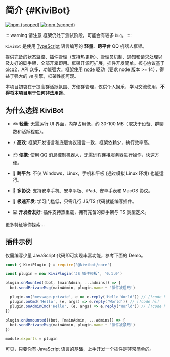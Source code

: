 # 简介 {#KiviBot}

[![npm (scoped)](https://img.shields.io/npm/v/@kivibot/core?color=527dec&label=%40kivibot%2Fcore&style=flat-square)](https://www.npmjs.com/package/@kivibot/core)
[![npm (scoped)](https://img.shields.io/npm/v/kivibot?color=527dec&label=kivibot&style=flat-square)](https://www.npmjs.com/package/kivibot)

::: warning 请注意
框架仍处于测试阶段，可能会有较多 `bug`。
:::

`KiviBot` 是使用 [TypeScript](https://www.typescriptlang.org/) 语言编写的 **轻量**、**跨平台** QQ 机器人框架。

提供完备的状态监控、插件管理（支持热更新）、管理员机制、通知和请求处理以及友好的脚手架，全部开箱即用。框架开源可扩展，插件开发简单。核心协议基于 [oicq2](https://github.com/takayama-lily/oicq)，API 众多，功能强大。框架使用 [node](https://nodejs.org/) 驱动（要求 node 版本 >= 14），得益于强大的 `v8` 引擎，框架性能可观。

本项目初衷在于提高群活跃氛围、方便群管理，仅供个人娱乐、学习交流使用，**不得将本项目用于任何非法用途**。

## 为什么选择 KiviBot

- 🚲 **轻量**: 无需运行 UI 界面，内存占用低，约 30-100 MB（取决于设备、群聊数和活跃程度）。

- ⚡ **高效**: 框架开发语言和底层协议语言一致，框架依赖少，执行效率高。

- 📦 **便携**: 使用 QQ 消息控制机器人，无需远程连接服务器进行操作，快速方便。

- 📱 **跨平台**: 不仅 Windows，Linux，手机和平板 (通过模拟 Linux 环境) 也能运行。

- 🔗 **多协议**: 支持安卓手机、安卓平板、iPad、安卓手表和 MacOS 协议。

- 🚤 **极速开发**: 学习门槛低，只需几行 JS/TS 代码就能编写插件。

- 💻 **开发者友好**: 插件支持热重载，拥有完备的脚手架与 TS 类型定义。

更多特征等你探索...

## 插件示例

仅需编写少量 JavaScript 代码即可实现丰富功能，参考下面的 Demo。

```js
const { KiviPlugin } = require('@kivibot/core')

const plugin = new KiviPlugin('JS 插件模板', '0.1.0')

plugin.onMounted((bot, [mainAdmin, ...admins]) => {
  bot.sendPrivateMsg(mainAdmin, plugin.name + '插件被启用')

  plugin.on('message.private', e => e.reply('Hello World')) // [!code hl]
  plugin.onCmd('Hello', (e, args) => e.reply('World')) // [!code hl]
  plugin.onAdminCmd('Hello', (e, args) => e.reply('World')) // [!code hl]
})

plugin.onUnmounted((bot, [mainAdmin, ...admins]) => {
  bot.sendPrivateMsg(mainAdmin, plugin.name + '插件被禁用')
})

module.exports = plugin
```

可见，只要你有 JavaScript 语言的基础，上手开发一个插件是非常简单的。
